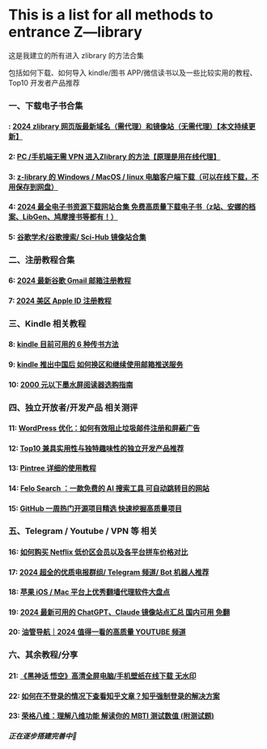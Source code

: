 # This is a list for all methods to entrance Z—library
这是我建立的所有进入 zlibrary 的方法合集

包括如何下载、如何导入 kindle/图书 APP/微信读书以及一些比较实用的教程、Top10 开发者产品推荐

### 一、下载电子书合集

#### : [2024 zlibrary 网页版最新域名（需代理）和镜像站（无需代理）【本文持续更新】](https://topstip.com/the-worlds-largest-digital-library-z-library-newly-available-official-site-and-mirror/)


#### 2: [PC /手机端无需 VPN 进入Zlibrary 的方法【原理是用在线代理】](https://topstip.com/access-zlibrary-without-proxy-software/)


#### 3: [z-library 的 Windows / MacOS / linux 电脑客户端下载（可以在线下载，不用保存到网盘）](https://topstip.com/download-z-library-latest-pc-client/)


#### 4: [2024 最全电子书资源下载网站合集 免费高质量下载电子书（z站、安娜的档案、LibGen、鸠摩搜书等都有！）](https://topstip.com/e-book-resources-free-download-site/)


#### 5: [谷歌学术/谷歌搜索/ Sci-Hub 镜像站合集](https://topstip.com/mirrior-of-google-scholar-search/)


### 二、注册教程合集

#### 6: [ 2024 最新谷歌 Gmail 邮箱注册教程](https://topstip.com/gmail-signup-guide/)


#### 7: [ 2024 美区 Apple ID 注册教程](https://topstip.com/2024-latest-apple-id-registration-tutorials/)


### 三、Kindle 相关教程

#### 8: [kindle 目前可用的 6 种传书方法](https://topstip.com/kindle-import-books/)


#### 9: [kindle 推出中国后 如何换区和继续使用邮箱推送服务](https://topstip.com/kindle-terminates-service/)


#### 10: [2000 元以下墨水屏阅读器选购指南](https://topstip.com/e-paper-book-purchase-guide/)

### 四、独立开放者/开发产品 相关测评

#### 11: [WordPress 优化：如何有效阻止垃圾邮件注册和屏蔽广告](https://topstip.com/wordpress-optimization-block-ads/)


#### 12: [Top10 兼具实用性与独特趣味性的独立开发产品推荐](https://topstip.com/recommend-independently-products/)


#### 13: [Pintree 详细的使用教程](https://topstip.com/pintree-personal-navigation-site/)


#### 14: [Felo Search ：一款免费的 AI 搜索工具 可自动跳转目的网站](https://topstip.com/felo-ai-serach-engine/)


#### 15: [GitHub 一周热门开源项目精选 快速挖掘高质量项目](https://topstip.com/github-open-source-project/)


### 五、Telegram / Youtube / VPN 等 相关

#### 16: [如何购买 Netflix 低价区会员以及各平台拼车价格对比](https://topstip.com/neflix-lowest-priced-memberships/)


#### 17: [2024 超全的优质电报群组/ Telegram 频道/ Bot 机器人推荐](https://topstip.com/telegram-channel-bot-group/)


#### 18: [苹果 iOS / Mac 平台上优秀翻墙代理软件大盘点](https://topstip.com/ios-mac-software-for-fq/)


#### 19: [2024 最新可用的 ChatGPT、Claude 镜像站点汇总 国内可用 免翻](https://topstip.com/chatgpt-mirror-site-summary/)


#### 20: [油管导航｜2024 值得一看的高质量 YOUTUBE 频道](https://topstip.com/youtube-channel-recommend/)

### 六、其余教程/分享

#### 21: [《黑神话 悟空》高清全屏电脑/手机壁纸在线下载 无水印](https://topstip.com/hshwk-hd-wallpaper/)


#### 22: [如何在不登录的情况下查看知乎文章？知乎强制登录的解决方案](https://topstip.com/bypassing-zh-login-restrictions/)


#### 23: [荣格八维：理解八维功能 解读你的 MBTI 测试数值 (附测试题)](https://topstip.com/jungus-eight-dimensions-mbti-personality-test/)

##### 正在逐步搭建完善中🚀
